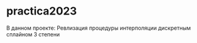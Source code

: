 # practica2023
В данном проекте:
    Ревлизация процедуры интерполяции дискретным сплайном 3 степени